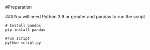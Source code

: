#Preparation

###You will need Python 3.6 or greater and pandas to run the script

```
# Install pandas
pip install pandas

#run script
python script.py
```
